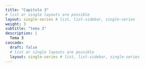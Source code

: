 ```yaml
---
title: "Capitulo 3"
# list or single layouts are possible
layout: single-series # list, list-sidebar, single-series
weight: 3
subtitle: "tema 3"
description: |
  Tema 3
cascade:
  draft: false
  # list or single layouts are possible
  layout: single-series # list, list-sidebar, single-series
---
```


